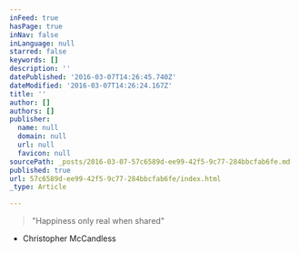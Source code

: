 ```yaml
---
inFeed: true
hasPage: true
inNav: false
inLanguage: null
starred: false
keywords: []
description: ''
datePublished: '2016-03-07T14:26:45.740Z'
dateModified: '2016-03-07T14:26:24.167Z'
title: ''
author: []
authors: []
publisher:
  name: null
  domain: null
  url: null
  favicon: null
sourcePath: _posts/2016-03-07-57c6589d-ee99-42f5-9c77-284bbcfab6fe.md
published: true
url: 57c6589d-ee99-42f5-9c77-284bbcfab6fe/index.html
_type: Article

---
```

> "Happiness only real when shared"

- Christopher McCandless